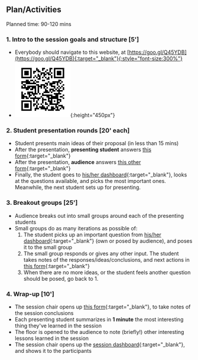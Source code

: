 ## Plan/Activities

Planned time: 90-120 mins


### 1. Intro to the session goals and structure **[5']**
* Everybody should navigate to this website, at [https://goo.gl/Q45YDB](https://goo.gl/Q45YDB){:target="_blank"}{:style="font-size:300%"}
* ![... or scan this!](assets/qr.png){:height="450px"}

### 2. Student presentation rounds **[20' each]**
* Student presents main ideas of their proposal (in less than 15 mins)
* After the presentation, **presenting student** answers [this form](https://docs.google.com/forms/d/e/1FAIpQLScnPY0dLCSVt44_w7M7jiGyFzL4dt5MZ4oqi4vQ_yxphyowrA/viewform){:target="_blank"}
* After the presentation, **audience** answers [this other form](https://docs.google.com/forms/d/e/1FAIpQLSfJf4Ki9H2NtxsV-1kM2oFdfEWZI6qWQVHpdf_JnFknFTDDSw/viewform){:target="_blank"}
* Finally, the student goes to [his/her dashboard](https://luispprieto.shinyapps.io/dashboard4terje/#section-student){:target="_blank"}, looks at the questions available, and picks the most important ones. Meanwhile, the next student sets up for presenting.

### 3. Breakout groups **[25']**
* Audience breaks out into small groups around each of the presenting students
* Small groups do as many iterations as possible of:
    1. The student picks up an important question from [his/her dashboard](https://luispprieto.shinyapps.io/dashboard4terje/#section-student){:target="_blank"} (own or posed by audience), and poses it to the small group
    2. The small group responds or gives any other input. The student takes notes of the responses/ideas/conclusions, and next actions in [this form](https://docs.google.com/forms/d/e/1FAIpQLSfXANsd10kNwAneP7sMSA2apJq7soVFAeVUt6_iI7aYZmxTGA/viewform){:target="_blank"}
    3. When there are no more ideas, or the student feels another question should be posed, go back to 1.

### 4. Wrap-up **[10']**
* The session chair opens up [this form](https://docs.google.com/forms/d/e/1FAIpQLScbBu_NACzyubZdSpXejMnNaMOHEHZVtSSamRpd0A7dCuGYNw/viewform){:target="_blank"}, to take notes of the session conclusions
* Each presenting student summarizes in **1 minute** the most interesting thing they've learned in the session
* The floor is opened to the audience to note (briefly!) other interesting lessons learned in the session
* The session chair opens up the [session dashboard](https://luispprieto.shinyapps.io/dashboard4terje/#section-overall){:target="_blank"}, and shows it to the participants
